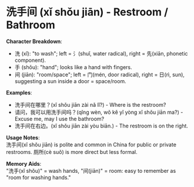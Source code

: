 # **洗手间 (xǐ shǒu jiān) - Restroom / Bathroom**

**Character Breakdown**:  
- 洗 (xǐ): "to wash"; left = 氵(shuǐ, water radical), right = 先(xiān, phonetic component).  
- 手 (shǒu): "hand"; looks like a hand with fingers.  
- 间 (jiān): "room/space"; left = 门(mén, door radical), right = 日(rì, sun), suggesting a sun inside a door = space/room.

**Examples**:  
- 洗手间在哪里？(xǐ shǒu jiān zài nǎ lǐ?) - Where is the restroom?  
- 请问，我可以用洗手间吗？(qǐng wèn, wǒ kě yǐ yòng xǐ shǒu jiān ma?) - Excuse me, may I use the bathroom?  
- 洗手间在右边。(xǐ shǒu jiān zài yòu biān.) - The restroom is on the right.

**Usage Notes**:  
洗手间(xǐ shǒu jiān) is polite and common in China for public or private restrooms. 厕所(cè suǒ) is more direct but less formal.

**Memory Aids**:  
"洗手(xǐ shǒu)" = wash hands, "间(jiān)" = room: easy to remember as "room for washing hands."